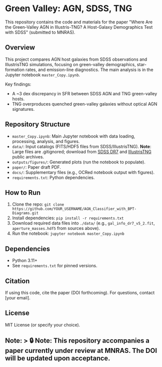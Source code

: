 # Green Valley: AGN, SDSS, TNG

This repository contains the code and materials for the paper "Where Are the Green-Valley AGN in Illustris-TNG? A Host-Galaxy Demographics Test with SDSS" (submitted to MNRAS).

## Overview
This project compares AGN host galaxies from SDSS observations and IllustrisTNG simulations, focusing on green-valley demographics, star-formation rates, and emission-line diagnostics. The main analysis is in the Jupyter notebook `master_Copy.ipynb`.

Key findings:
- A ~3 dex discrepancy in SFR between SDSS AGN and TNG green-valley hosts.
- TNG overproduces quenched green-valley galaxies without optical AGN signatures.

## Repository Structure
- `master_Copy.ipynb`: Main Jupyter notebook with data loading, processing, analysis, and figures.
- `data/`: Input catalogs (FITS/HDF5 files from SDSS/IllustrisTNG). **Note**: Large files are .gitignored; download from [SDSS DR7](https://www.sdss.org/dr7/) and [IllustrisTNG](https://www.tng-project.org/data/) public archives.
- `outputs/figures/`: Generated plots (run the notebook to populate).
- `paper/`: Paper draft PDF.
- `docs/`: Supplementary files (e.g., OCRed notebook output with figures).
- `requirements.txt`: Python dependencies.

## How to Run
1. Clone the repo: `git clone https://github.com/YOUR_USERNAME/AGN_Classifier_with_BPT-Diagrams.git`
2. Install dependencies: `pip install -r requirements.txt`
3. Download required data files into `./data/` (e.g., `gal_info_dr7_v5_2.fit`, `aperture_masses.hdf5` from sources above).
4. Run the notebook: `jupyter notebook master_Copy.ipynb`

## Dependencies
- Python 3.11+
- See `requirements.txt` for pinned versions.

## Citation
If using this code, cite the paper (DOI forthcoming). For questions, contact [your email].

## License
MIT License (or specify your choice).


## Note: > 🔒 Note: This repository accompanies a paper currently under review at MNRAS. The DOI will be updated upon acceptance.
